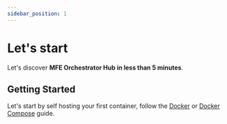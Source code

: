 ```yaml
---
sidebar_position: 1
---
```


# Let's start

Let's discover **MFE Orchestrator Hub in less than 5 minutes**.

## Getting Started

Let's start by self hosting your first container, follow the [Docker](./installation/docker.md) or [Docker Compose](./installation/docker-compose.md) guide.
